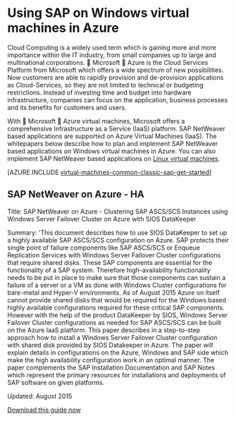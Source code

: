 <!-- not suitable for Mooncake -->

<properties
   pageTitle="Using SAP on Windows virtual machines | Microsoft Azure"
   description="Lear about using SAP on Windows virtual machines (VMs) in Microsoft Azure"
   services="virtual-machines-windows,virtual-network,storage"
   documentationCenter="saponazure"
   authors="MSSedusch"
   manager="juergent"
   editor=""
   tags="azure-service-management"
   keywords=""/>
<tags
	ms.service="virtual-machines-windows"
	ms.date="05/04/2016"
	wacn.date=""/>

# Using SAP on Windows virtual machines in Azure

Cloud Computing is a widely used term which is gaining more and more importance within the IT industry, from small companies up to large and multinational corporations.  Microsoft  Azure is the Cloud Services Platform from Microsoft which offers a wide spectrum of new possibilities. Now customers are able to rapidly provision and de-provision applications as Cloud-Services, so they are not limited to technical or budgeting restrictions. Instead of investing time and budget into hardware infrastructure, companies can focus on the application, business processes and its benefits for customers and users.

With  Microsoft  Azure virtual machines, Microsoft offers a comprehensive Infrastructure as a Service (IaaS) platform. SAP NetWeaver based applications are supported on Azure Virtual Machines (IaaS). The whitepapers below describe how to plan and implement SAP NetWeaver based applications on Windows virtual machines in Azure. You can also implement SAP NetWeaver based applications on [Linux virtual machines](/documentation/articles/virtual-machines-linux-classic-sap-get-started/).

[AZURE.INCLUDE [virtual-machines-common-classic-sap-get-started](../includes/virtual-machines-common-classic-sap-get-started.md)]

## SAP NetWeaver on Azure - HA

Title: SAP NetWeaver on Azure - Clustering SAP ASCS/SCS Instances using Windows Server Failover Cluster on Azure with SIOS DataKeeper

Summary: 'This document describes how to use SIOS DataKeeper to set up a highly available SAP ASCS/SCS configuration on Azure. SAP protects their single point of failure components like SAP ASCS/SCS or Enqueue Replication Services with Windows Server Failover Cluster configurations that require shared disks. These SAP components are essential for the functionality of a SAP system. Therefore high-availability functionality needs to be put in place to make sure that those components can sustain a failure of a server or a VM as done with Windows Cluster configurations for bare-metal and Hyper-V environments. As of August 2015 Azure on itself cannot provide shared disks that would be required for the Windows based highly available configurations required for these critical SAP components. However with the help of the product DataKeeper by SIOS, Windows Server Failover Cluster configurations as needed for SAP ASCS/SCS can be built on the Azure IaaS platform. This paper describes in a step-to-step approach how to install a Windows Server Failover Cluster configuration with shared disk provided by SIOS Datakeeper in Azure. The paper will explain details in configurations on the Azure, Windows and SAP side which make the high availability configuration work in an optimal manner. The paper complements the SAP Installation Documentation and SAP Notes which represent the primary resources for installations and deployments of SAP software on given platforms.

Updated: August 2015

[Download this guide now](http://go.microsoft.com/fwlink/?LinkId=613056)
